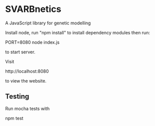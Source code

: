 # SVARBnetics

A JavaScript library for genetic modelling

Install node, run "npm install" to install dependency modules then run:

  PORT=8080 node index.js

to start server.

Visit

  http://localhost:8080

to view the website.

## Testing

Run mocha tests with

  npm test
